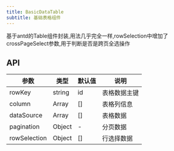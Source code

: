 ```yaml
---
title: BasicDataTable
subtitle: 基础表格组件
---
```


基于antd的Table组件封装,用法几乎完全一样,rowSelection中增加了crossPageSelect参数,用于判断是否是跨页全选操作

## API

| 参数         | 类型   |   默认值   |  说明                                                          |
|-------------|--------|------------|---------------------------------------------------------------|
| rowKey      | string |     id     | 表格数据主键                                                   |
| column      | Array  |     []     | 表格列信息                                                     |
| dataSource  | Array  |     []     | 表格数据                                                       |
| pagination  | Object |     -      | 分页数据                                                       |
| rowSelection| Object |     []     | 行选择数据                                                     |
